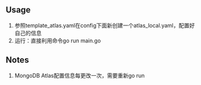 ## Usage
1. 参照template_atlas.yaml在config下面新创建一个atlas_local.yaml，配置好自己的信息
2. 运行：直接利用命令go run main.go
## Notes
1. MongoDB Atlas配置信息每更改一次，需要重新go run